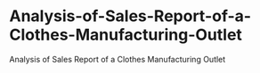 # Analysis-of-Sales-Report-of-a-Clothes-Manufacturing-Outlet
Analysis of Sales Report of a Clothes Manufacturing Outlet
